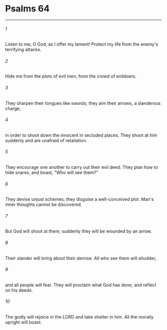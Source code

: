 # Psalms 64
***



###### 1 
Listen to me, O God, as I offer my lament! Protect my life from the enemy's terrifying attacks. 

###### 2 
Hide me from the plots of evil men, from the crowd of evildoers. 

###### 3 
They sharpen their tongues like swords; they aim their arrows, a slanderous charge, 

###### 4 
in order to shoot down the innocent in secluded places. They shoot at him suddenly and are unafraid of retaliation. 

###### 5 
They encourage one another to carry out their evil deed. They plan how to hide snares, and boast, "Who will see them?" 

###### 6 
They devise unjust schemes; they disguise a well-conceived plot. Man's inner thoughts cannot be discovered. 

###### 7 
But God will shoot at them; suddenly they will be wounded by an arrow. 

###### 8 
Their slander will bring about their demise. All who see them will shudder, 

###### 9 
and all people will fear. They will proclaim what God has done, and reflect on his deeds. 

###### 10 
The godly will rejoice in the LORD and take shelter in him. All the morally upright will boast.
